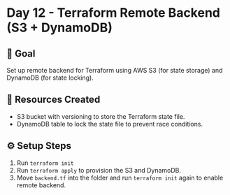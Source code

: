 # Day 12 - Terraform Remote Backend (S3 + DynamoDB)

## 🧩 Goal
Set up remote backend for Terraform using AWS S3 (for state storage) and DynamoDB (for state locking).

## 🚀 Resources Created
- S3 bucket with versioning to store the Terraform state file.
- DynamoDB table to lock the state file to prevent race conditions.

## ⚙️ Setup Steps
1. Run `terraform init`
2. Run `terraform apply` to provision the S3 and DynamoDB.
3. Move `backend.tf` into the folder and run `terraform init` again to enable remote backend.

